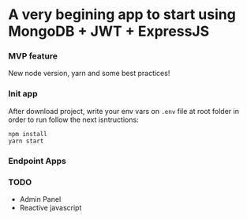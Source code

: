 # A very begining app to start using MongoDB + JWT + ExpressJS


### MVP feature

New node version, yarn and some best practices!


### Init app

After download project, write your env vars on `.env` file at root folder in order to run follow the next isntructions:

```
npm install
yarn start
```


### Endpoint Apps



### TODO

- Admin Panel
- Reactive javascript
